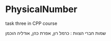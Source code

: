 # PhysicalNumber
task three in CPP course       

שמות חברי הצוות : כרמל רון, אפרת כהן, אודליה הוכמן
